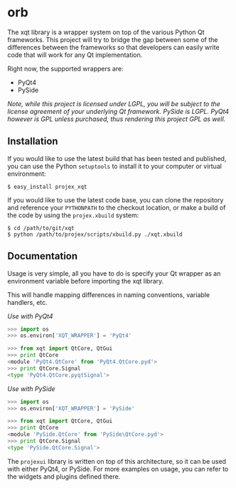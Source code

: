 orb
======================

The xqt library is a wrapper system on top of the various Python Qt frameworks.
This project will try to bridge the gap between some of the differences between
the frameworks so that developers can easily write code that will work for
any Qt implementation.

Right now, the supported wrappers are:

* PyQt4
* PySide

_Note, while this project is licensed under LGPL, you will be subject to the
license agreement of your underlying Qt framework.  PySide is LGPL.  PyQt4
however is GPL unless purchased, thus rendering this project GPL as well._

Installation
-----------------------

If you would like to use the latest build that has been tested and published,
you can use the Python `setuptools` to install it to your computer or virtual
environment:

    $ easy_install projex_xqt

If you would like to use the latest code base, you can clone the repository
and reference your `PYTHONPATH` to the checkout location, or make a build
of the code by using the `projex.xbuild` system:

    $ cd /path/to/git/xqt
    $ python /path/to/projex/scripts/xbuild.py ./xqt.xbuild

Documentation
-----------------------

Usage is very simple, all you have to do is specify your Qt wrapper
as an environment variable before importing the xqt library.

This will handle mapping differences in naming conventions, variable handlers,
etc.

_Use with PyQt4_

```python
>>> import os
>>> os.environ['XQT_WRAPPER'] = 'PyQt4'

>>> from xqt import QtCore, QtGui
>>> print QtCore
<module 'PyQt4.QtCore' from 'PyQt4.QtCore.pyd'>
>>> print QtCore.Signal
<type 'PyQt4.QtCore.pyqtSignal'>
```

_Use with PySide_

```python
>>> import os
>>> os.environ['XQT_WRAPPER'] = 'PySide'

>>> from xqt import QtCore, QtGui
>>> print QtCore
<module 'PySide.QtCore' from 'PySide\QtCore.pyd'>
>>> print QtCore.Signal
<type 'PySide.QtCore.Signal'>
```

The `projexui` library is written on top of this architecture, so it can
be used with either PyQt4, or PySide.  For more examples on usage, you can
refer to the widgets and plugins defined there.

